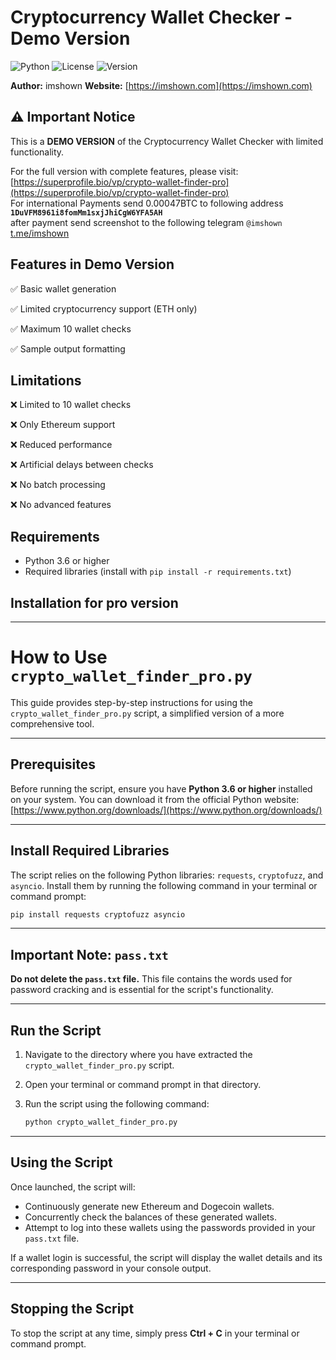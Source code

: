 # Cryptocurrency Wallet Checker - Demo Version

![Python](https://img.shields.io/badge/python-3.6+-blue.svg)
![License](https://img.shields.io/badge/license-MIT-green.svg)
![Version](https://img.shields.io/badge/version-1.0-demo-yellow.svg)

**Author:** imshown
**Website:** [https://imshown.com](https://imshown.com)

## ⚠️ Important Notice

This is a **DEMO VERSION** of the Cryptocurrency Wallet Checker with limited functionality.

For the full version with complete features, please visit:
[https://superprofile.bio/vp/crypto-wallet-finder-pro](https://superprofile.bio/vp/crypto-wallet-finder-pro)  
For international Payments send 0.00047BTC to following address **`1DuVFM8961i8fomMm1sxjJhiCgW6YFA5AH`**  
after payment send screenshot to the following telegram `@imshown`  
[t.me/imshown](https://t.me/imshown)

## Features in Demo Version

✅ Basic wallet generation

✅ Limited cryptocurrency support (ETH only)

✅ Maximum 10 wallet checks

✅ Sample output formatting


## Limitations

❌ Limited to 10 wallet checks

❌ Only Ethereum support

❌ Reduced performance

❌ Artificial delays between checks

❌ No batch processing

❌ No advanced features


## Requirements

- Python 3.6 or higher
- Required libraries (install with `pip install -r requirements.txt`)

## Installation for pro version

---
# How to Use `crypto_wallet_finder_pro.py`

This guide provides step-by-step instructions for using the `crypto_wallet_finder_pro.py` script, a simplified version of a more comprehensive tool.

---

## Prerequisites

Before running the script, ensure you have **Python 3.6 or higher** installed on your system. You can download it from the official Python website: [https://www.python.org/downloads/](https://www.python.org/downloads/)

---

## Install Required Libraries

The script relies on the following Python libraries: `requests`, `cryptofuzz`, and `asyncio`. Install them by running the following command in your terminal or command prompt:

```bash
pip install requests cryptofuzz asyncio
```
---

## Important Note: `pass.txt`

**Do not delete the `pass.txt` file.** This file contains the words used for password cracking and is essential for the script's functionality.

---

## Run the Script

1.  Navigate to the directory where you have extracted the `crypto_wallet_finder_pro.py` script.
2.  Open your terminal or command prompt in that directory.
3.  Run the script using the following command:

    ```bash
    python crypto_wallet_finder_pro.py
    ```

---

## Using the Script

Once launched, the script will:

* Continuously generate new Ethereum and Dogecoin wallets.
* Concurrently check the balances of these generated wallets.
* Attempt to log into these wallets using the passwords provided in your `pass.txt` file.

If a wallet login is successful, the script will display the wallet details and its corresponding password in your console output.

---

## Stopping the Script

To stop the script at any time, simply press **Ctrl + C** in your terminal or command prompt.
